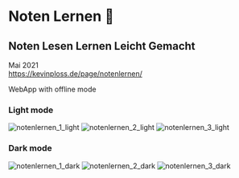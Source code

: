 # Noten Lernen 🎼
## Noten Lesen Lernen Leicht Gemacht
Mai 2021 <br>
https://kevinploss.de/page/notenlernen/

WebApp with offline mode

### Light mode
![notenlernen_1_light](https://github.com/pl0ss/notenlernen/assets/65730791/de4a33c1-b602-44f2-92fd-6f593b4c5bdb)
![notenlernen_2_light](https://github.com/pl0ss/notenlernen/assets/65730791/34e9c00b-80cd-4a61-9cff-bbcd4755c059)
![notenlernen_3_light](https://github.com/pl0ss/notenlernen/assets/65730791/aa24448c-63f2-4998-bbdc-f2bd77522c00)

### Dark mode
![notenlernen_1_dark](https://github.com/pl0ss/notenlernen/assets/65730791/04d4face-6efb-42c5-8edb-c80db68b97dc)
![notenlernen_2_dark](https://github.com/pl0ss/notenlernen/assets/65730791/0ffab54d-d535-4bf5-add5-4f8e4790fc34)
![notenlernen_3_dark](https://github.com/pl0ss/notenlernen/assets/65730791/f62feec2-c041-44a0-8e5e-1a13e93271a2)
